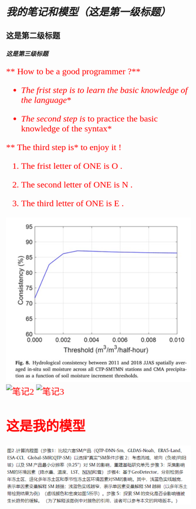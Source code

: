 # *我的笔记和模型（这是第一级标题）*

## **这是第二级标题**

### ___这是第三级标题___

<font face="Times new Roman" color='red' size='5'>
  
** How to be a good programmer ?**

- **The frist step is* to learn the basic knowledge of the language**

+ *The second step is* to practice the basic knowledge of the syntax*

** The third step is* to enjoy it !

1. The frist letter of ONE is O .

2. The second letter of ONE is N .

3. The third letter of ONE is E .

![笔记1](images/5678.jpg)
![笔记2](images/note2.jpg)
![笔记3](images/note3.jpg)

## 这是我的模型

![模型示例](videos/1234.jpg)
